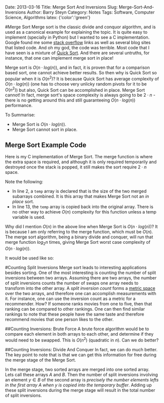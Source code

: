 Date: 2013-03-16
Title: Merge Sort And Inversions
Slug: Merge-Sort-And-Inversions
Author: Barry Steyn
Category: Notes
Tags: Software, Computer Science, Algorithms
latex: {'color':'green'}

#Merge Sort
Merge sort is the classic divide and conquor algorithm, and is used as a canonical example for explaining the topic. It is quite easy to implement (specially in Python) but I wanted to see a C implementation. Google found me some [stack overflow](http://www.stackoverflow.com) links as well as several blog sites that listed code. And oh my god, the code was terrible. Most code that I have seen is a mixture of [Quick Sort](http://en.wikipedia.org/wiki/Quick_sort). And there are several untruths, for instance, that one can implement merge sort in place!

Merge sort is $O(n\cdot log(n))$, and in fact, it is proven that for a comparison based sort, one cannot achieve better results. So then why is Quick Sort so popular when it is $O(n^2)$? It is because Quick Sort has average complexity of $O(n\cdot log(n))$ (one has to choose very unlicky random pivots for it to be $O(n^2)$) but also, Quick Sort can be accomplished in place. Merge Sort cannot! In fact, merge sort's space complexity is always going to be $2\cdot n$ - there is no getting around this and still guaranteeing $O(n\cdot log(n))$ performance.

To Summarise:

 * Merge Sort is $O(n\cdot log(n))$.
 * Merge Sort cannot sort in place.

## Merge Sort Example Code
Here is my C implementation of Merge Sort. The merge function is where the extra space is required, and although it is only required temporarily and destroyed once the stack is popped, it still makes the sort require $2\cdot n$ space.

<script src="https://gist.github.com/barrysteyn/5177637.js?file=mergesort.c"></script>

Note the following:

 * In line 2, a `temp` array is declared that is the size of the two merged subarrays combined. It is this array that makes Merge Sort not an *in place* sort.
 * In line 13, the `temp` array is copied back into the original array. There is no other way to achieve $O(n)$ complexity for this function unless a temp variable is used.

Why did I mention $O(n)$ in the above line when Merge Sort is $O(n\cdot log(n))$? It is because I am only referring to the merge function, which must be $O(n)$. The merge sort algorithm, being a binary divide and conquer, will run that merge function $log_2n$ times, giving Merge Sort worst case complexity of $O(n\cdot log(n))$.

It would be used like so:

<script src="https://gist.github.com/barrysteyn/5177637.js?file=main.c"></script>

#Counting Split Inversions
Merge sort leads to interesting applications besides sorting. One of the most interesting is counting the number of split inversions between two arrays. Assuming there are two arrays, the number of split inversions counts the number of swaps one array needs to transform into the other array. A *split inversion count* forms a [metric space](http://en.wikipedia.org/wiki/Metric_space) over the two arrays, and therefore one can accomplish measurements with it. For instance, one can use the inversion count as a metric for a recommender. How? If someone ranks movies from one to five, then that ranking can be compared to other rankings. One can then find similar rankings to note that these people have the same taste and therefore recommend movies that one person likes to the other.

##Counting Inversions: Brute Force
A brute force algorithm would be to compare each element in both arrays to each other, and determine if they would need to be swapped. This is $O(n^2)$ (quadratic in $n$). Can we do better?

##Counting Inversions: Divide And Conquer
In fact, we can do much better. The key point to note that is that we can get this information for free during the merge stage of the Merge Sort. 

In the merge stage, two sorted arrays are merged into one sorted array. Lets call these arrays $A$ and $B$. Then the number of split inversions involving an element $y \in B$ of the second array is *precisely the number elements lefts in the first array $A$ when $y$ is copied into the temporary buffer*. Adding up these split inversions during the merge stage will result in the total number of split inversions.

<script src="https://gist.github.com/barrysteyn/5177637.js?file=merge-sort-with-split-inversion-count.c"></script>

